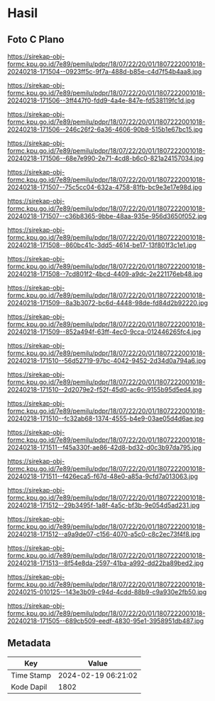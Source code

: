 # Hasil

## Foto C Plano

https://sirekap-obj-formc.kpu.go.id/7e89/pemilu/pdpr/18/07/22/20/01/1807222001018-20240218-171504--0923ff5c-9f7a-488d-b85e-c4d7f54b4aa8.jpg

https://sirekap-obj-formc.kpu.go.id/7e89/pemilu/pdpr/18/07/22/20/01/1807222001018-20240218-171506--3ff447f0-fdd9-4a4e-847e-fd538119fc1d.jpg

https://sirekap-obj-formc.kpu.go.id/7e89/pemilu/pdpr/18/07/22/20/01/1807222001018-20240218-171506--246c26f2-6a36-4606-90b8-515b1e67bc15.jpg

https://sirekap-obj-formc.kpu.go.id/7e89/pemilu/pdpr/18/07/22/20/01/1807222001018-20240218-171506--68e7e990-2e71-4cd8-b6c0-821a24157034.jpg

https://sirekap-obj-formc.kpu.go.id/7e89/pemilu/pdpr/18/07/22/20/01/1807222001018-20240218-171507--75c5cc04-632a-4758-81fb-bc9e3e17e98d.jpg

https://sirekap-obj-formc.kpu.go.id/7e89/pemilu/pdpr/18/07/22/20/01/1807222001018-20240218-171507--c36b8365-9bbe-48aa-935e-956d3650f052.jpg

https://sirekap-obj-formc.kpu.go.id/7e89/pemilu/pdpr/18/07/22/20/01/1807222001018-20240218-171508--860bc41c-3dd5-4614-be17-13f801f3c1e1.jpg

https://sirekap-obj-formc.kpu.go.id/7e89/pemilu/pdpr/18/07/22/20/01/1807222001018-20240218-171508--7cd801f2-4bcd-4409-a9dc-2e221176eb48.jpg

https://sirekap-obj-formc.kpu.go.id/7e89/pemilu/pdpr/18/07/22/20/01/1807222001018-20240218-171509--8a3b3072-bc6d-4448-98de-fd84d2b92220.jpg

https://sirekap-obj-formc.kpu.go.id/7e89/pemilu/pdpr/18/07/22/20/01/1807222001018-20240218-171509--852a494f-63ff-4ec0-9cca-012446265fc4.jpg

https://sirekap-obj-formc.kpu.go.id/7e89/pemilu/pdpr/18/07/22/20/01/1807222001018-20240218-171510--56d52719-97bc-4042-9452-2d34d0a794a6.jpg

https://sirekap-obj-formc.kpu.go.id/7e89/pemilu/pdpr/18/07/22/20/01/1807222001018-20240218-171510--2d2079e2-f52f-45d0-ac6c-9155b95d5ed4.jpg

https://sirekap-obj-formc.kpu.go.id/7e89/pemilu/pdpr/18/07/22/20/01/1807222001018-20240218-171510--fc32ab68-1374-4555-b4e9-03ae05d4d6ae.jpg

https://sirekap-obj-formc.kpu.go.id/7e89/pemilu/pdpr/18/07/22/20/01/1807222001018-20240218-171511--f45a330f-ae86-42d8-bd32-d0c3b97da795.jpg

https://sirekap-obj-formc.kpu.go.id/7e89/pemilu/pdpr/18/07/22/20/01/1807222001018-20240218-171511--f426eca5-f67d-48e0-a85a-9cfd7a013063.jpg

https://sirekap-obj-formc.kpu.go.id/7e89/pemilu/pdpr/18/07/22/20/01/1807222001018-20240218-171512--29b3495f-1a8f-4a5c-bf3b-9e054d5ad231.jpg

https://sirekap-obj-formc.kpu.go.id/7e89/pemilu/pdpr/18/07/22/20/01/1807222001018-20240218-171512--a9a9de07-c156-4070-a5c0-c8c2ec73f4f8.jpg

https://sirekap-obj-formc.kpu.go.id/7e89/pemilu/pdpr/18/07/22/20/01/1807222001018-20240218-171513--8f54e8da-2597-41ba-a992-dd22ba89bed2.jpg

https://sirekap-obj-formc.kpu.go.id/7e89/pemilu/pdpr/18/07/22/20/01/1807222001018-20240215-010125--143e3b09-c94d-4cdd-88b9-c9a930e2fb50.jpg

https://sirekap-obj-formc.kpu.go.id/7e89/pemilu/pdpr/18/07/22/20/01/1807222001018-20240218-171505--689cb509-eedf-4830-95e1-3958951db487.jpg


## Metadata

| Key        | Value               |
| ---------- | ------------------- |
| Time Stamp | 2024-02-19 06:21:02 |
| Kode Dapil | 1802                |



